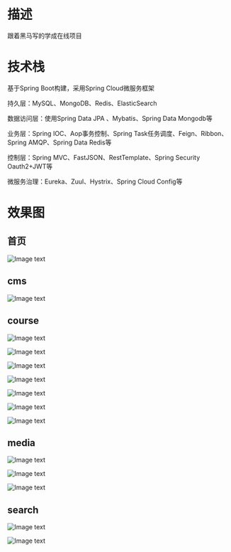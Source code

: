# 描述

跟着黑马写的学成在线项目

# 技术栈

基于Spring Boot构建，采用Spring Cloud微服务框架

持久层：MySQL、MongoDB、Redis、ElasticSearch

数据访问层：使用Spring Data JPA 、Mybatis、Spring Data Mongodb等

业务层：Spring IOC、Aop事务控制、Spring Task任务调度、Feign、Ribbon、Spring AMQP、Spring Data Redis等

控制层：Spring MVC、FastJSON、RestTemplate、Spring Security Oauth2+JWT等

微服务治理：Eureka、Zuul、Hystrix、Spring Cloud Config等

# 效果图

## 首页

![Image text](https://github.com/pealipala/file/blob/master/XCZX/index.png)

## cms

![Image text](https://github.com/pealipala/file/blob/master/XCZX/cms.png)

## course

![Image text](https://github.com/pealipala/file/blob/master/XCZX/course.png)

![Image text](https://github.com/pealipala/file/blob/master/XCZX/course_info.png)

![Image text](https://github.com/pealipala/file/blob/master/XCZX/course_image.png)

![Image text](https://github.com/pealipala/file/blob/master/XCZX/course_sale.png)

![Image text](https://github.com/pealipala/file/blob/master/XCZX/course_publish.png)

![Image text](https://github.com/pealipala/file/blob/master/XCZX/course_detail.png)

![Image text](https://github.com/pealipala/file/blob/master/XCZX/course_plan.png)

## media

![Image text](https://github.com/pealipala/file/blob/master/XCZX/media.png)

![Image text](https://github.com/pealipala/file/blob/master/XCZX/course_video_01.png)

![Image text](https://github.com/pealipala/file/blob/master/XCZX/course_video_02.png)

## search

![Image text](https://github.com/pealipala/file/blob/master/XCZX/search_01.png)

![Image text](https://github.com/pealipala/file/blob/master/XCZX/search_02.png)



